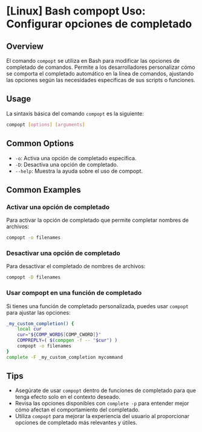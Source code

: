 # [Linux] Bash compopt Uso: Configurar opciones de completado

## Overview
El comando `compopt` se utiliza en Bash para modificar las opciones de completado de comandos. Permite a los desarrolladores personalizar cómo se comporta el completado automático en la línea de comandos, ajustando las opciones según las necesidades específicas de sus scripts o funciones.

## Usage
La sintaxis básica del comando `compopt` es la siguiente:

```bash
compopt [options] [arguments]
```

## Common Options
- `-o`: Activa una opción de completado específica.
- `-D`: Desactiva una opción de completado.
- `--help`: Muestra la ayuda sobre el uso de compopt.

## Common Examples

### Activar una opción de completado
Para activar la opción de completado que permite completar nombres de archivos:

```bash
compopt -o filenames
```

### Desactivar una opción de completado
Para desactivar el completado de nombres de archivos:

```bash
compopt -D filenames
```

### Usar compopt en una función de completado
Si tienes una función de completado personalizada, puedes usar `compopt` para ajustar las opciones:

```bash
_my_custom_completion() {
    local cur
    cur="${COMP_WORDS[COMP_CWORD]}"
    COMPREPLY=( $(compgen -f -- "$cur") )
    compopt -o filenames
}
complete -F _my_custom_completion mycommand
```

## Tips
- Asegúrate de usar `compopt` dentro de funciones de completado para que tenga efecto solo en el contexto deseado.
- Revisa las opciones disponibles con `complete -p` para entender mejor cómo afectan el comportamiento del completado.
- Utiliza `compopt` para mejorar la experiencia del usuario al proporcionar opciones de completado más relevantes y útiles.